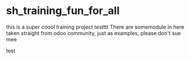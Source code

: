# sh_training_fun_for_all
this is a super coool training project 
testttt
There are somemodule in here taken straight from odoo community, just as examples, please don't sue mee



test
